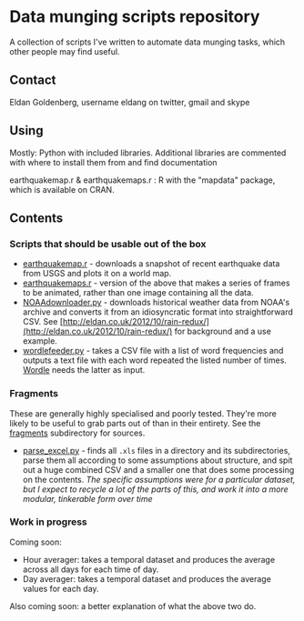 # Data munging scripts repository

A collection of scripts I've written to automate data munging tasks, which other people may find useful.

## Contact

Eldan Goldenberg, username eldang on twitter, gmail and skype

## Using

Mostly: Python with included libraries. Additional libraries are commented with where to install them from and find documentation

earthquakemap.r & earthquakemaps.r : R with the "mapdata" package, which is available on CRAN.

## Contents

### Scripts that should be usable out of the box

* [earthquakemap.r](./earthquakemap.r) - downloads a snapshot of recent earthquake data from USGS and plots it on a world map.
* [earthquakemaps.r](./earthquakemaps.r) - version of the above that makes a series of frames to be animated, rather than one image containing all the data.
* [NOAAdownloader.py](./NOAAdownloader.py) - downloads historical weather data from NOAA's archive and converts it from an idiosyncratic format into straightforward CSV.  See [http://eldan.co.uk/2012/10/rain-redux/](http://eldan.co.uk/2012/10/rain-redux/) for background and a use example.
* [wordlefeeder.py](./wordlefeeder.py) - takes a CSV file with a list of word frequencies and outputs a text file with each word repeated the listed number of times. [Wordle](http://www.wordle.net/) needs the latter as input.

### Fragments

These are generally highly specialised and poorly tested.  They're more likely to be useful to grab parts out of than in their entirety.  See the [fragments](./fragments) subdirectory for sources.

* [parse_excel.py](./fragments/parse_excel.py) - finds all `.xls` files in a directory and its subdirectories, parse them all according to some assumptions about structure, and spit out a huge combined CSV and a smaller one that does some processing on the contents. *The specific assumptions were for a particular dataset, but I expect to recycle a lot of the parts of this, and work it into a more modular, tinkerable form over time*

### Work in progress

Coming soon:

* Hour averager: takes a temporal dataset and produces the average across all days for each time of day.
* Day averager: takes a temporal dataset and produces the average values for each day.

Also coming soon: a better explanation of what the above two do.

